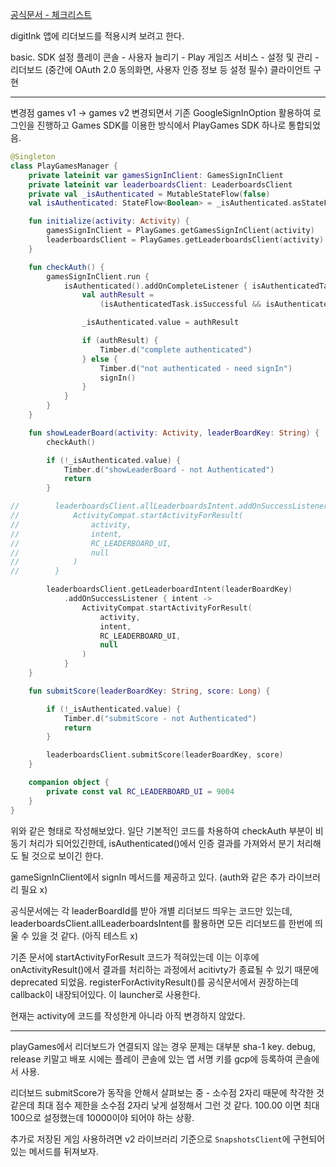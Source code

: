 [공식문서 - 체크리스트](https://developer.android.com/games/pgs/quality?_gl=1*1yua260*_up*MQ..*_ga*MTkxNjY3Mzg2MS4xNzQyNjMzOTcy*_ga_6HH9YJMN9M*MTc0MjYzMzk3MS4xLjAuMTc0MjYzMzk3MS4wLjAuNTc5NDc4OTc1)


digitInk 앱에 리더보드를 적용시켜 보려고 한다.

basic.
SDK 설정
플레이 콘솔 - 사용자 늘리기 - Play 게임즈 서비스 - 설정 및 관리 - 리더보드
(중간에 OAuth 2.0 동의화면, 사용자 인증 정보 등 설정 필수)
클라이언트 구현

- - - 
변경점 games v1 -> games v2
변경되면서 기존 GoogleSignInOption 활용하여 로그인을 진행하고 Games SDK를 이용한 방식에서
PlayGames SDK 하나로 통합되었음.

```kotlin
@Singleton
class PlayGamesManager {
    private lateinit var gamesSignInClient: GamesSignInClient
    private lateinit var leaderboardsClient: LeaderboardsClient
    private val _isAuthenticated = MutableStateFlow(false)
    val isAuthenticated: StateFlow<Boolean> = _isAuthenticated.asStateFlow()

    fun initialize(activity: Activity) {
        gamesSignInClient = PlayGames.getGamesSignInClient(activity)
        leaderboardsClient = PlayGames.getLeaderboardsClient(activity)
    }

    fun checkAuth() {
        gamesSignInClient.run {
            isAuthenticated().addOnCompleteListener { isAuthenticatedTask: Task<AuthenticationResult> ->
                val authResult =
                    (isAuthenticatedTask.isSuccessful && isAuthenticatedTask.result.isAuthenticated)

                _isAuthenticated.value = authResult

                if (authResult) {
                    Timber.d("complete authenticated")
                } else {
                    Timber.d("not authenticated - need signIn")
                    signIn()
                }
            }
        }
    }

    fun showLeaderBoard(activity: Activity, leaderBoardKey: String) {
        checkAuth()

        if (!_isAuthenticated.value) {
            Timber.d("showLeaderBoard - not Authenticated")
            return
        }

//        leaderboardsClient.allLeaderboardsIntent.addOnSuccessListener { intent ->
//            ActivityCompat.startActivityForResult(
//                activity,
//                intent,
//                RC_LEADERBOARD_UI,
//                null
//            )
//        }

        leaderboardsClient.getLeaderboardIntent(leaderBoardKey)
            .addOnSuccessListener { intent ->
                ActivityCompat.startActivityForResult(
                    activity,
                    intent,
                    RC_LEADERBOARD_UI,
                    null
                )
            }
    }

    fun submitScore(leaderBoardKey: String, score: Long) {

        if (!_isAuthenticated.value) {
            Timber.d("submitScore - not Authenticated")
            return
        }

        leaderboardsClient.submitScore(leaderBoardKey, score)
    }

    companion object {
        private const val RC_LEADERBOARD_UI = 9004
    }
}
```
위와 같은 형태로 작성해보았다.
일단 기본적인 코드를 차용하여 checkAuth 부분이 비동기 처리가 되어있긴한데, 
isAuthenticated()에서 인증 결과를 가져와서 분기 처리해도 될 것으로 보이긴 한다.

gameSignInClient에서 signIn 메서드를 제공하고 있다. (auth와 같은 추가 라이브러리 필요 x)

공식문서에는 각 leaderBoardId를 받아 개별 리더보드 띄우는 코드만 있는데,
leaderboardsClient.allLeaderboardsIntent를 활용하면 모든 리더보드를 한번에 띄울 수 있을 것 같다.
(아직 테스트 x)

기존 문서에 startActivityForResult 코드가 적혀있는데
이는 이후에 onActivityResult()에서 결과를 처리하는 과정에서 acitivty가 종료될 수 있기 때문에 
deprecated 되었음.
registerForActivityResult()를 공식문서에서 권장하는데 callback이 내장되어있다.
이 launcher로 사용한다.

현재는 activity에 코드를 작성한게 아니라 아직 변경하지 않았다.

- - -
playGames에서 리더보드가 연결되지 않는 경우 문제는 대부분 sha-1 key.
debug, release 키말고 배포 시에는 플레이 콘솔에 있는 앱 서명 키를 gcp에 등록하여 콘솔에서 사용.

리더보드 submitScore가 동작을 안해서 살펴보는 중 - 소수점 2자리 때문에 착각한 것 같은데 최대 점수 제한을 소수점 2자리 낮게 설정해서 그런 것 같다. 100.00 이면 최대 100으로 설정했는데 10000이야 되어야 하는 상황.

추가로 저장된 게임 사용하려면 v2 라이브러리 기준으로 `SnapshotsClient`에 구현되어있는 메서드를 뒤져보자.